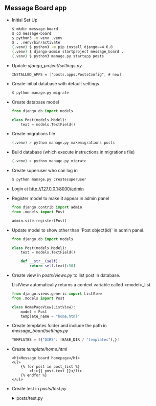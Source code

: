 ## Message Board app
- Initial Set Up
    ```bash
    $ mkdir message-board
    $ cd message-board
    $ python3 -m venv .venv
    $ . .venv/bin/activate
    (.venv) $ python3 -m pip install django~=4.0.0
    (.venv) $ django-admin startproject message_board .
    (.venv) $ python3 manage.py startapp posts
    ```

- Update *django_project/settings.py*
    ```django
    INSTALLED_APPS = ["posts.apps.PostsConfig", # new]
    ```

- Create initial database with default settings
    ```bash
    $ python manage.py migrate
    ```

- Create database model
    ```python
    from django.db import models

    class Post(models.Model):
        text = models.TextField()
    ```
- Create migrations file
    ```bash
    (.venv) > python manage.py makemigrations posts
    ```
- Build database (which execute instructions in migrations file)
    ```bash
    (.venv) > python manage.py migrate
    ```

- Create superuser who can log in
    ```bash
    $ python manage.py createsuperuser
    ```
- Login at http://127.0.0.1:8000/admin

- Register model to make it appear in admin panel
    ```python
    from django.contrib import admin
    from .models import Post

    admin.site.register(Post)
    ```

- Update model to show other than 'Post object(id)` in admin panel.
    ```python
    from django.db import models

    class Post(models.Model):
        text = models.TextField()

        def __str__(self):
            return self.text[:50]
    ```

- Create view in *posts/views.py* to list post in database.

    ListView automatically returns a context variable called \<model>_list.

    ```python
    from django.views.generic import ListView
    from .models import Post

    class HomePageView(ListView):
        model = Post
        template_name = "home.html"
    ```
- Create templates folder and include the path in *message_board/settings.py*
    ```python
    TEMPLATES = [{"DIRS": [BASE_DIR / "templates"],}]
    ```
- Create *template/home.html*
    ```django
    <h1>Message board homepage</h1>
    <ul>
        {% for post in post_list %}
            <li>{{ post.text }}</li>
        {% endfor %}
    </ul>
    ```

- Create test in *posts/test.py*
    <details>
        <summary>posts/test.py</summary>

    ```python
        from django.test import TestCase 
        from django.urls import reverse
        from .models import Post

        class PostTest(TestCase):
            @classmethod
            def setUpTestData(cls) -> None:
                cls.post = Post.objects.create(text="This is a test!")

            def test_model_content(self):
                self.assertEqual(self.post.text, "This is a test!")

            def test_url_exist_at_correct_location(self):
                response = self.client.get("/")
                self.assertEqual(response.status_code, 200)

            def test_homepage(self):
                response = self.client.get(reverse("home"))
                self.assertEqual(response.status_code, 200)
                self.assertTemplateUsed(response, "home.html")
                self.assertContains(response, "This is a test!")    
    ```
    </details>